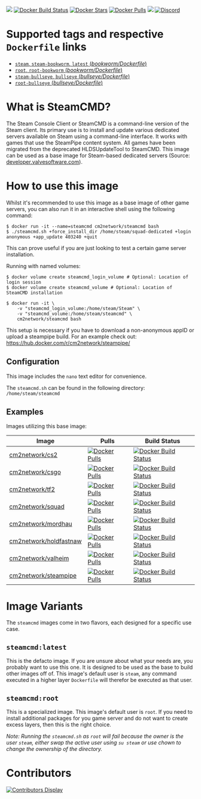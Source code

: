 [![](https://img.shields.io/codacy/grade/6a8e207cf98246169e633d6f22da9d9c)](https://hub.docker.com/r/cm2network/steamcmd/) [![Docker Build Status](https://img.shields.io/docker/cloud/build/cm2network/steamcmd.svg)](https://hub.docker.com/r/cm2network/steamcmd/) [![Docker Stars](https://img.shields.io/docker/stars/cm2network/steamcmd.svg)](https://hub.docker.com/r/cm2network/steamcmd/) [![Docker Pulls](https://img.shields.io/docker/pulls/cm2network/steamcmd.svg)](https://hub.docker.com/r/cm2network/steamcmd/) [![](https://img.shields.io/docker/image-size/cm2network/steamcmd)](https://img.shields.io/docker/image-size/cm2network/steamcmd) [![Discord](https://img.shields.io/discord/747067734029893653)](https://discord.gg/7ntmAwM)
# Supported tags and respective `Dockerfile` links
  -	[`steam`, `steam-bookworm`, `latest` (*bookworm/Dockerfile*)](https://github.com/CM2Walki/steamcmd/blob/master/bookworm/Dockerfile)
  -	[`root`, `root-bookworm` (*bookworm/Dockerfile*)](https://github.com/CM2Walki/steamcmd/blob/master/bookworm/Dockerfile)
  -	[`steam-bullseye`, `bullseye` (*bullseye/Dockerfile*)](https://github.com/CM2Walki/steamcmd/blob/master/bullseye/Dockerfile)
  -	[`root-bullseye` (*bullseye/Dockerfile*)](https://github.com/CM2Walki/steamcmd/blob/master/bullseye/Dockerfile)

# What is SteamCMD?
The Steam Console Client or SteamCMD is a command-line version of the Steam client. Its primary use is to install and update various dedicated servers available on Steam using a command-line interface. It works with games that use the SteamPipe content system. All games have been migrated from the deprecated HLDSUpdateTool to SteamCMD. This image can be used as a base image for Steam-based dedicated servers (Source: [developer.valvesoftware.com](https://developer.valvesoftware.com/wiki/SteamCMD)).

# How to use this image
Whilst it's recommended to use this image as a base image of other game servers, you can also run it in an interactive shell using the following command:
```console
$ docker run -it --name=steamcmd cm2network/steamcmd bash
$ ./steamcmd.sh +force_install_dir /home/steam/squad-dedicated +login anonymous +app_update 403240 +quit
```
This can prove useful if you are just looking to test a certain game server installation.

Running with named volumes:
```console
$ docker volume create steamcmd_login_volume # Optional: Location of login session
$ docker volume create steamcmd_volume # Optional: Location of SteamCMD installation

$ docker run -it \
    -v "steamcmd_login_volume:/home/steam/Steam" \
    -v "steamcmd_volume:/home/steam/steamcmd" \
    cm2network/steamcmd bash
```
This setup is necessary if you have to download a non-anonymous appID or upload a steampipe build. For an example check out:
https://hub.docker.com/r/cm2network/steampipe/

## Configuration
This image includes the `nano` text editor for convenience. 

The `steamcmd.sh` can be found in the following directory: `/home/steam/steamcmd`

## Examples
Images utilizing this base image:

| Image  | Pulls | Build Status |
| ------------- | ------------- | ------------- |
| [cm2network/cs2](https://hub.docker.com/r/cm2network/cs2/) | [![Docker Pulls](https://img.shields.io/docker/pulls/cm2network/cs2.svg)](https://hub.docker.com/r/cm2network/cs2/) | [![Docker Build Status](https://img.shields.io/docker/cloud/build/cm2network/cs2)](https://hub.docker.com/r/cm2network/cs2/) |
| [cm2network/csgo](https://hub.docker.com/r/cm2network/csgo/) | [![Docker Pulls](https://img.shields.io/docker/pulls/cm2network/csgo.svg)](https://hub.docker.com/r/cm2network/csgo/) | [![Docker Build Status](https://img.shields.io/docker/cloud/build/cm2network/csgo)](https://hub.docker.com/r/cm2network/csgo/) |
| [cm2network/tf2](https://hub.docker.com/r/cm2network/tf2/) | [![Docker Pulls](https://img.shields.io/docker/pulls/cm2network/tf2.svg)](https://hub.docker.com/r/cm2network/tf2/) | [![Docker Build Status](https://img.shields.io/docker/cloud/build/cm2network/tf2.svg)](https://hub.docker.com/r/cm2network/tf2/) |
| [cm2network/squad](https://hub.docker.com/r/cm2network/squad/) | [![Docker Pulls](https://img.shields.io/docker/pulls/cm2network/squad.svg)](https://hub.docker.com/r/cm2network/squad/) | [![Docker Build Status](https://img.shields.io/docker/cloud/build/cm2network/squad.svg)](https://hub.docker.com/r/cm2network/squad/) |
| [cm2network/mordhau](https://hub.docker.com/r/cm2network/mordhau/) | [![Docker Pulls](https://img.shields.io/docker/pulls/cm2network/mordhau.svg)](https://hub.docker.com/r/cm2network/mordhau/) | [![Docker Build Status](https://img.shields.io/docker/cloud/build/cm2network/mordhau.svg)](https://hub.docker.com/r/cm2network/mordhau/) |
| [cm2network/holdfastnaw](https://hub.docker.com/r/cm2network/holdfastnaw/) | [![Docker Pulls](https://img.shields.io/docker/pulls/cm2network/holdfastnaw.svg)](https://hub.docker.com/r/cm2network/holdfastnaw/) | [![Docker Build Status](https://img.shields.io/docker/cloud/build/cm2network/holdfastnaw.svg)](https://hub.docker.com/r/cm2network/holdfastnaw/) |
| [cm2network/valheim](https://hub.docker.com/r/cm2network/valheim/) | [![Docker Pulls](https://img.shields.io/docker/pulls/cm2network/valheim.svg)](https://hub.docker.com/r/cm2network/valheim/) | [![Docker Build Status](https://img.shields.io/docker/cloud/build/cm2network/valheim.svg)](https://hub.docker.com/r/cm2network/valheim/) |
| [cm2network/steampipe](https://hub.docker.com/r/cm2network/steampipe/) | [![Docker Pulls](https://img.shields.io/docker/pulls/cm2network/steampipe.svg)](https://hub.docker.com/r/cm2network/steampipe/) | [![Docker Build Status](https://img.shields.io/docker/cloud/build/cm2network/steampipe.svg)](https://hub.docker.com/r/cm2network/steampipe/) |

# Image Variants
The `steamcmd` images come in two flavors, each designed for a specific use case.

## `steamcmd:latest`
This is the defacto image. If you are unsure about what your needs are, you probably want to use this one. It is designed to be used as the base to build other images off of. This image's default user is `steam`, any command executed in a higher layer `Dockerfile` will therefor be executed as that user.<br/>

## `steamcmd:root`
This is a specialized image. This image's default user is `root`. If you need to install additional packages for you game server and do not want to create excess layers, then this is the right choice.

_Note: Running the `steamcmd.sh` as `root` will fail because the owner is the user `steam`, either swap the active user using `su steam` or use chown to change the ownership of the directory._

# Contributors
[![Contributors Display](https://badges.pufler.dev/contributors/CM2Walki/steamcmd?size=50&padding=5&bots=false)](https://github.com/CM2Walki/steamcmd/graphs/contributors)
